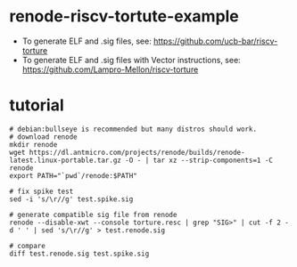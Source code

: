 # renode-riscv-tortute-example

* To generate ELF and .sig files, see: https://github.com/ucb-bar/riscv-torture
* To generate ELF and .sig files with Vector instructions, see: https://github.com/Lampro-Mellon/riscv-torture

# tutorial
```
# debian:bullseye is recommended but many distros should work.
# download renode
mkdir renode
wget https://dl.antmicro.com/projects/renode/builds/renode-latest.linux-portable.tar.gz -O - | tar xz --strip-components=1 -C renode
export PATH="`pwd`/renode:$PATH"

# fix spike test
sed -i 's/\r//g' test.spike.sig

# generate compatible sig file from renode
renode --disable-xwt --console torture.resc | grep "SIG>" | cut -f 2 -d ' ' | sed 's/\r//g' > test.renode.sig

# compare
diff test.renode.sig test.spike.sig
```
